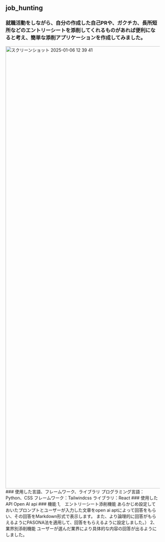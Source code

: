 ## job_hunting

### 就職活動をしながら、自分の作成した自己PRや、ガクチカ、長所短所などのエントリーシートを添削してくれるものがあれば便利になると考え、簡単な添削アプリケーションを作成してみました。
<img width="1440" alt="スクリーンショット 2025-01-06 12 39 41" src="https://github.com/user-attachments/assets/ef8a613c-d152-40c7-9db5-aca930a30f25" />
### 使用した言語、フレームワーク、ライブラリ
プログラミング言語：Python、CSS
フレームワーク：Tailwindcss
ライブラリ：React
### 使用したAPI
Open AI api
### 機能
1,　エントリーシート添削機能
あらかじめ設定しておいたプロンプトとユーザーが入力した文章をopen ai aptによって回答をもらい、その回答をMarkdown形式で表示します。
また、より論理的に回答がもらえるようにPASONA法を適用して、回答をもらえるように設定しました。）
2、 業界別添削機能
ユーザーが選んだ業界により具体的な内容の回答が出るようにしました。

